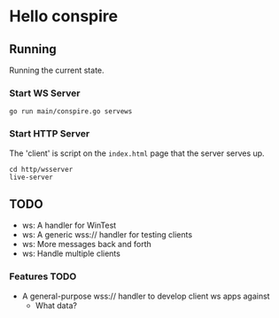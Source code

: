 # Hello conspire

## Running

Running the current state.

### Start WS Server

```shell
go run main/conspire.go servews
```

### Start HTTP Server

The 'client' is script on the `index.html` page that the server serves up.

```shell
cd http/wsserver
live-server
```

## TODO

* ws: A handler for WinTest
* ws: A generic wss:// handler for testing clients
* ws: More messages back and forth
* ws: Handle multiple clients

### Features TODO

* A general-purpose wss:// handler to develop client ws apps against
  * What data?


